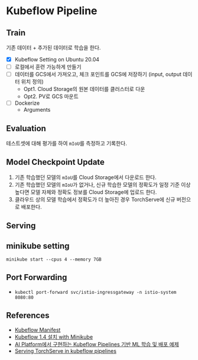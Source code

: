 # Kubeflow Pipeline

## Train

기존 데이터 + 추가된 데이터로 학습을 한다.

- [x] Kubeflow Setting on Ubuntu 20.04
- [ ] 로컬에서 훈련 가능하게 만들기
- [ ] 데이터를 GCS에서 가져오고, 체크 포인트를 GCS에 저장하기 (input, output 데이터 위치 정의)
  - Opt1. Cloud Storage의 원본 데이터를 클러스터로 다운
  - Opt2. PV로 GCS 마운트
- [ ] Dockerize
  - Arguments

## Evaluation

테스트셋에 대해 평가를 하여 `mIoU`를 측정하고 기록한다.

## Model Checkpoint Update

1. 기존 학습했던 모델의 `mIoU`를 Cloud Storage에서 다운로드 한다.
2. 기존 학습했던 모델의 `mIoU`가 없거나, 신규 학습한 모델의 정확도가 일정 기준 이상 높다면 모델 자체와 정확도 정보를 Cloud Storage에 업로드 한다.
3. 클라우드 상의 모델 학습에서 정확도가 더 높아진 경우 TorchServe에 신규 버전으로 배포한다.

## Serving

## minikube setting

```
minikube start --cpus 4 --memory 7GB
```

## Port Forwarding

- `kubectl port-forward svc/istio-ingressgateway -n istio-system 8080:80`

## References

- [Kubeflow Manifest](https://github.com/kubeflow/manifests/tree/v1.4.0)
- [Kubeflow 1.4 설치 with Minikube](https://suwani.tistory.com/18)
- [AI Platform에서 구현하는 Kubeflow Pipelines 기반 ML 학습 및 배포 예제](https://medium.com/google-cloud-apac/gcp-ai-platform-%EC%97%90%EC%84%9C-%EA%B5%AC%ED%98%84%ED%95%98%EB%8A%94-kubeflow-pipelines-%EA%B8%B0%EB%B0%98-ml-%ED%95%99%EC%8A%B5-%EB%B0%8F-%EB%B0%B0%ED%8F%AC-%EC%98%88%EC%A0%9C-part-2-3-22b597f8d127)
- [Serving TorchServe in kubeflow pipelines](https://byeongjokim.github.io/posts/MLOps-Toy-Project-5/)
